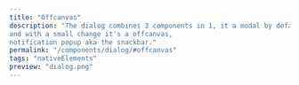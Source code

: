```yaml
---
title: "Offcanvas"
description: "The dialog combines 3 components in 1, it a modal by default,
and with a small change it's a offcanvas,
notification popup aka the snackbar."
permalink: "/components/dialog/#offcanvas"
tags: "nativeElements"
preview: "dialog.png"
---
```

